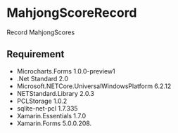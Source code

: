# MahjongScoreRecord

Record MahjongScores

## Requirement
* Microcharts.Forms 1.0.0-preview1
* .Net Standard 2.0
* Microsoft.NETCore.UniversalWindowsPlatform 6.2.12
* NETStandard.Library 2.0.3
* PCLStorage 1.0.2
* sqlite-net-pcl 1.7.335
* Xamarin.Essentials 1.7.0
* Xamarin.Forms 5.0.0.208.
